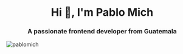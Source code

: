 <h1 align="center">Hi 👋, I'm Pablo Mich</h1>
<h3 align="center">A passionate frontend developer from Guatemala</h3>

<p><img align="left" src="https://github-readme-stats.vercel.app/api/top-langs?username=pablomich&show_icons=true&locale=en&layout=compact" alt="pablomich" /></p>



